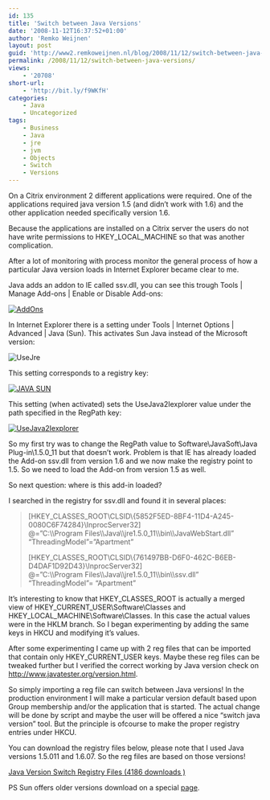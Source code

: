 ```yaml
---
id: 135
title: 'Switch between Java Versions'
date: '2008-11-12T16:37:52+01:00'
author: 'Remko Weijnen'
layout: post
guid: 'http://www2.remkoweijnen.nl/blog/2008/11/12/switch-between-java-versions/'
permalink: /2008/11/12/switch-between-java-versions/
views:
    - '20708'
short-url:
    - 'http://bit.ly/f9WKfH'
categories:
    - Java
    - Uncategorized
tags:
    - Business
    - Java
    - jre
    - jvm
    - Objects
    - Switch
    - Versions
---
```


On a Citrix environment 2 different applications were required. One of the applications required java version 1.5 (and didn’t work with 1.6) and the other application needed specifically version 1.6.

Because the applications are installed on a Citrix server the users do not have write permissions to HKEY\_LOCAL\_MACHINE so that was another complication.

After a lot of monitoring with process monitor the general process of how a particular Java version loads in Internet Explorer became clear to me.

Java adds an addon to IE called ssv.dll, you can see this trough Tools | Manage Add-ons | Enable or Disable Add-ons:

[![AddOns](http://192.168.40.25:8081/wp-content/uploads/2008/11/addons-3-small.png)](http://192.168.40.25:8081/wp-content/uploads/2008/11/addons-3.png)

In Internet Explorer there is a setting under Tools | Internet Options | Advanced | Java (Sun). This activates Sun Java instead of the Microsoft version:

![UseJre](http://192.168.40.25:8081/wp-content/uploads/2008/11/usejre-1.png)

This setting corresponds to a registry key:

[![JAVA SUN](http://192.168.40.25:8081/wp-content/uploads/2008/11/java-sun-2-small.png)](http://192.168.40.25:8081/wp-content/uploads/2008/11/java-sun-2.png)

This setting (when activated) sets the UseJava2Iexplorer value under the path specified in the RegPath key:

[![UseJava2Iexplorer](http://192.168.40.25:8081/wp-content/uploads/2008/11/usejava2iexplorer-1-small.png)](http://192.168.40.25:8081/wp-content/uploads/2008/11/usejava2iexplorer-1.png)

So my first try was to change the RegPath value to Software\\JavaSoft\\Java Plug-in\\1.5.0\_11 but that doesn’t work. Problem is that IE has already loaded the Add-on ssv.dll from version 1.6 and we now make the registry point to 1.5. So we need to load the Add-on from version 1.5 as well.

So next question: where is this add-in loaded?

I searched in the registry for ssv.dll and found it in several places:

> \[HKEY\_CLASSES\_ROOT\\CLSID\\{5852F5ED-8BF4-11D4-A245-0080C6F74284}\\InprocServer32\]  
> @=”C:\\\\Program Files\\\\Java\\\\jre1.5.0\_11\\\\bin\\\\JavaWebStart.dll”  
> “ThreadingModel”=”Apartment”
> 
> \[HKEY\_CLASSES\_ROOT\\CLSID\\{761497BB-D6F0-462C-B6EB-D4DAF1D92D43}\\InprocServer32\]  
> @=”C:\\\\Program Files\\\\Java\\\\jre1.5.0\_11\\\\bin\\\\ssv.dll”  
> “ThreadingModel”= “Apartment”

It’s interesting to know that HKEY\_CLASSES\_ROOT is actually a merged view of HKEY\_CURRENT\_USER\\Software\\Classes and HKEY\_LOCAL\_MACHINE\\Software\\Classes. In this case the actual values were in the HKLM branch. So I began experimenting by adding the same keys in HKCU and modifying it’s values.

After some experimenting I came up with 2 reg files that can be imported that contain only HKEY\_CURRENT\_USER keys. Maybe these reg files can be tweaked further but I verified the correct working by Java version check on <http://www.javatester.org/version.html>.

So simply importing a reg file can switch between Java versions! In the production environment I will make a particular version default based upon Group membership and/or the application that is started. The actual change will be done by script and maybe the user will be offered a nice “switch java version” tool. But the principle is ofcourse to make the proper registry entries under HKCU.

You can download the registry files below, please note that I used Java versions 1.5.011 and 1.6.07. So the reg files are based on those versions!

[ Java Version Switch Registry Files (4186 downloads ) ](http://192.168.40.25:8081/download/java-version-switch-registry-files/?tmstv=1726048918 "Version 1.0")

PS Sun offers older versions download on a special [page](http://java.sun.com/products/archive/ "Archive: Java[tm] Technology Products Download").